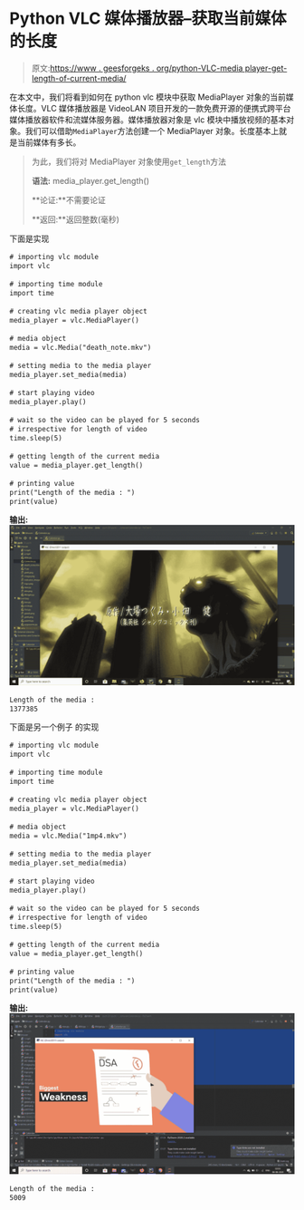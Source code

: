 # Python VLC 媒体播放器–获取当前媒体的长度

> 原文:[https://www . geesforgeks . org/python-VLC-media player-get-length-of-current-media/](https://www.geeksforgeeks.org/python-vlc-mediaplayer-getting-length-of-current-media/)

在本文中，我们将看到如何在 python vlc 模块中获取 MediaPlayer 对象的当前媒体长度。VLC 媒体播放器是 VideoLAN 项目开发的一款免费开源的便携式跨平台媒体播放器软件和流媒体服务器。媒体播放器对象是 vlc 模块中播放视频的基本对象。我们可以借助`MediaPlayer`方法创建一个 MediaPlayer 对象。长度基本上就是当前媒体有多长。

> 为此，我们将对 MediaPlayer 对象使用`get_length`方法
> 
> **语法:** media_player.get_length()
> 
> **论证:**不需要论证
> 
> **返回:**返回整数(毫秒)

下面是实现

```
# importing vlc module
import vlc

# importing time module
import time

# creating vlc media player object
media_player = vlc.MediaPlayer()

# media object
media = vlc.Media("death_note.mkv")

# setting media to the media player
media_player.set_media(media)

# start playing video
media_player.play()

# wait so the video can be played for 5 seconds
# irrespective for length of video
time.sleep(5)

# getting length of the current media
value = media_player.get_length()

# printing value
print("Length of the media : ")
print(value)
```

**输出:**
![](img/33c5fe6e13ea1c939ea793883a04f9c7.png)

```
Length of the media : 
1377385

```

下面是另一个例子
的实现

```
# importing vlc module
import vlc

# importing time module
import time

# creating vlc media player object
media_player = vlc.MediaPlayer()

# media object
media = vlc.Media("1mp4.mkv")

# setting media to the media player
media_player.set_media(media)

# start playing video
media_player.play()

# wait so the video can be played for 5 seconds
# irrespective for length of video
time.sleep(5)

# getting length of the current media
value = media_player.get_length()

# printing value
print("Length of the media : ")
print(value)
```

**输出:**
![](img/adad80dcd4fb054e2f8093e65d2cb30f.png)

```
Length of the media : 
5009

```